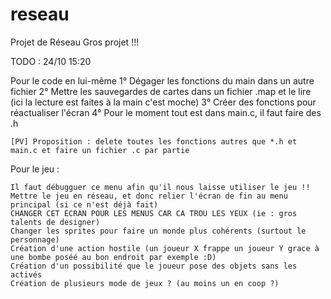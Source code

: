 # reseau
Projet de Réseau 
Gros projet !!!

TODO : 24/10 15:20

Pour le code en lui-même
    1° Dégager les fonctions du main dans un autre fichier
    2° Mettre les sauvegardes de cartes dans un fichier .map et le lire (ici la lecture est faites à la main c'est moche)
    3° Créer des fonctions pour réactualiser l'écran
    4° Pour le moment tout est dans main.c, il faut faire des .h 
    
    [PV] Proposition : delete toutes les fonctions autres que *.h et main.c et faire un fichier .c par partie

Pour le jeu :

    Il faut débugguer ce menu afin qu'il nous laisse utiliser le jeu !! 
    Mettre le jeu en réseau, et donc relier l'écran de fin au menu principal (si ce n'est déjà fait)
    CHANGER CET ECRAN POUR LES MENUS CAR CA TROU LES YEUX (ie : gros talents de designer)
    Changer les sprites pour faire un monde plus cohérents (surtout le personnage)
    Création d'une action hostile (un joueur X frappe un joueur Y grace à une bombe poséé au bon endroit par exemple :D)
    Création d'un possibilité que le joueur pose des objets sans les activés
    Création de plusieurs mode de jeux ? (au moins un en coop ?)
